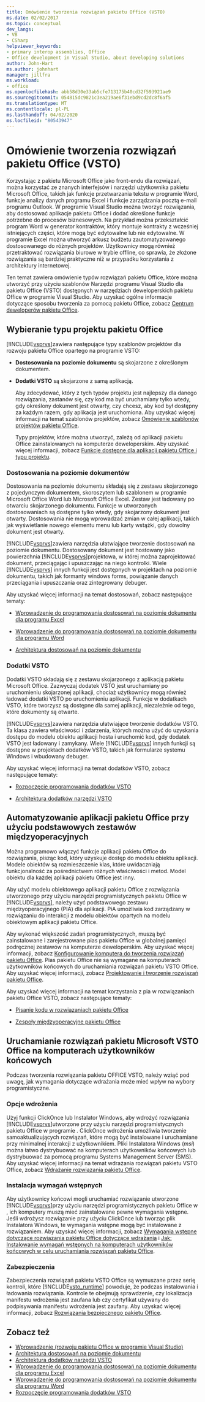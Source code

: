 ```yaml
---
title: Omówienie tworzenia rozwiązań pakietu Office (VSTO)
ms.date: 02/02/2017
ms.topic: conceptual
dev_langs:
- VB
- CSharp
helpviewer_keywords:
- primary interop assemblies, Office
- Office development in Visual Studio, about developing solutions
author: John-Hart
ms.author: johnhart
manager: jillfra
ms.workload:
- office
ms.openlocfilehash: abb58d30e33ab5cfe713175b40cd32f593921ae9
ms.sourcegitcommit: 054815dc9821c3ea219ae6f31ebd9cd2dc8f6af5
ms.translationtype: MT
ms.contentlocale: pl-PL
ms.lasthandoff: 04/02/2020
ms.locfileid: "80543947"
---
```

# <a name="office-solutions-development-overview-vsto"></a>Omówienie tworzenia rozwiązań pakietu Office (VSTO)
  Korzystając z pakietu Microsoft Office jako front-endu dla rozwiązań, można korzystać ze znanych interfejsów i narzędzi użytkownika pakietu Microsoft Office, takich jak funkcje przetwarzania tekstu w programie Word, funkcje analizy danych programu Excel i funkcje zarządzania pocztą e-mail programu Outlook. W programie Visual Studio można tworzyć rozwiązania, aby dostosować aplikacje pakietu Office i dodać określone funkcje potrzebne do procesów biznesowych. Na przykład można przekształcić program Word w generator kontraktów, który montuje kontrakty z wcześniej istniejących części, które mogą być edytowalne lub nie edytowalne. W programie Excel można utworzyć arkusz budżetu zautomatyzowanego dostosowanego do różnych projektów. Użytkownicy mogą również przetraktować rozwiązania biurowe w trybie offline, co sprawia, że złożone rozwiązania są bardziej praktyczne niż w przypadku korzystania z architektury internetowej.

 Ten temat zawiera omówienie typów rozwiązań pakietu Office, które można utworzyć przy użyciu szablonów Narzędzi programu Visual Studio dla pakietu Office (VSTO) dostępnych w narzędziach deweloperskich pakietu Office w programie Visual Studio. Aby uzyskać ogólne informacje dotyczące sposobu tworzenia za pomocą pakietu Office, zobacz [Centrum deweloperów pakietu Office](https://developer.microsoft.com/office).

## <a name="choose-an-office-project-type"></a>Wybieranie typu projektu pakietu Office
 [!INCLUDE[vsprvs](../sharepoint/includes/vsprvs-md.md)]zawiera następujące typy szablonów projektów dla rozwoju pakietu Office opartego na programie VSTO:

- **Dostosowania na poziomie dokumentu** są skojarzone z określonym dokumentem.

- **Dodatki VSTO** są skojarzone z samą aplikacją.

  Aby zdecydować, który z tych typów projektu jest najlepszy dla danego rozwiązania, zastanów się, czy kod ma być uruchamiany tylko wtedy, gdy określony dokument jest otwarty, czy chcesz, aby kod był dostępny za każdym razem, gdy aplikacja jest uruchomiona. Aby uzyskać więcej informacji na temat szablonów projektów, zobacz [Omówienie szablonów projektów pakietu Office](../vsto/office-project-templates-overview.md).

  Typy projektów, które można utworzyć, zależą od aplikacji pakietu Office zainstalowanych na komputerze deweloperskim. Aby uzyskać więcej informacji, zobacz [Funkcje dostępne dla aplikacji pakietu Office i typu projektu](../vsto/features-available-by-office-application-and-project-type.md).

### <a name="document-level-customizations"></a>Dostosowania na poziomie dokumentów
 Dostosowania na poziomie dokumentu składają się z zestawu skojarzonego z pojedynczym dokumentem, skoroszytem lub szablonem w programie Microsoft Office Word lub Microsoft Office Excel. Zestaw jest ładowany po otwarciu skojarzonego dokumentu. Funkcje w utworzonych dostosowaniach są dostępne tylko wtedy, gdy skojarzony dokument jest otwarty. Dostosowania nie mogą wprowadzać zmian w całej aplikacji, takich jak wyświetlanie nowego elementu menu lub karty wstążki, gdy dowolny dokument jest otwarty.

 [!INCLUDE[vsprvs](../sharepoint/includes/vsprvs-md.md)]zawiera narzędzia ułatwiające tworzenie dostosowań na poziomie dokumentu. Dostosowany dokument jest hostowany jako powierzchnia [!INCLUDE[vsprvs](../sharepoint/includes/vsprvs-md.md)]projektowa, w której można zaprojektować dokument, przeciągając i upuszczając na niego kontrolki. Wiele [!INCLUDE[vsprvs](../sharepoint/includes/vsprvs-md.md)] innych funkcji jest dostępnych w projektach na poziomie dokumentu, takich jak formanty windows forms, powiązanie danych przeciągania i upuszczania oraz zintegrowany debuger.

 Aby uzyskać więcej informacji na temat dostosowań, zobacz następujące tematy:

- [Wprowadzenie do programowania dostosowań na poziomie dokumentu dla programu Excel](../vsto/getting-started-programming-document-level-customizations-for-excel.md)

- [Wprowadzenie do programowania dostosowań na poziomie dokumentu dla programu Word](../vsto/getting-started-programming-document-level-customizations-for-word.md)

- [Architektura dostosowań na poziomie dokumentu](../vsto/architecture-of-document-level-customizations.md)

### <a name="vsto-add-ins"></a>Dodatki VSTO
 Dodatki VSTO składają się z zestawu skojarzonego z aplikacją pakietu Microsoft Office. Zazwyczaj dodatek VSTO jest uruchamiany po uruchomieniu skojarzonej aplikacji, chociaż użytkownicy mogą również ładować dodatki VSTO po uruchomieniu aplikacji. Funkcje w dodatkach VSTO, które tworzysz są dostępne dla samej aplikacji, niezależnie od tego, które dokumenty są otwarte.

 [!INCLUDE[vsprvs](../sharepoint/includes/vsprvs-md.md)]zawiera narzędzia ułatwiające tworzenie dodatków VSTO. Ta klasa zawiera właściwości i zdarzenia, których można użyć do uzyskania dostępu do modelu obiektu aplikacji hosta i uruchomić kod, gdy dodatek VSTO jest ładowany i zamykany. Wiele [!INCLUDE[vsprvs](../sharepoint/includes/vsprvs-md.md)] innych funkcji są dostępne w projektach dodatków VSTO, takich jak formularze systemu Windows i wbudowany debuger.

 Aby uzyskać więcej informacji na temat dodatków VSTO, zobacz następujące tematy:

- [Rozpoczęcie programowania dodatków VSTO](../vsto/getting-started-programming-vsto-add-ins.md)

- [Architektura dodatków narzędzi VSTO](../vsto/architecture-of-vsto-add-ins.md)

## <a name="automate-office-applications-by-using-primary-interop-assemblies"></a>Automatyzowanie aplikacji pakietu Office przy użyciu podstawowych zestawów międzyoperacyjnych
 Można programowo włączyć funkcje aplikacji pakietu Office do rozwiązania, pisząc kod, który uzyskuje dostęp do modelu obiektu aplikacji. Modele obiektów są rozmieszczenie klas, które uwidaczniają funkcjonalność za pośrednictwem różnych właściwości i metod. Model obiektu dla każdej aplikacji pakietu Office jest inny.

 Aby użyć modelu obiektowego aplikacji pakietu Office z rozwiązania utworzonego przy użyciu narzędzi programistycznych pakietu Office w [!INCLUDE[vsprvs](../sharepoint/includes/vsprvs-md.md)], należy użyć podstawowego zestawu międzyoperacyjnego (PIA) dla aplikacji. PiA umożliwia kod zarządzany w rozwiązaniu do interakcji z modelu obiektów opartych na modelu obiektowym aplikacji pakietu Office.

 Aby wykonać większość zadań programistycznych, muszą być zainstalowane i zarejestrowane pias pakietu Office w globalnej pamięci podręcznej zestawów na komputerze deweloperskim. Aby uzyskać więcej informacji, zobacz [Konfigurowanie komputera do tworzenia rozwiązań pakietu Office](../vsto/configuring-a-computer-to-develop-office-solutions.md). Pias pakietu Office nie są wymagane na komputerach użytkowników końcowych do uruchamiania rozwiązań pakietu VSTO Office. Aby uzyskać więcej informacji, zobacz [Projektowanie i tworzenie rozwiązań pakietu Office](../vsto/designing-and-creating-office-solutions.md).

 Aby uzyskać więcej informacji na temat korzystania z pia w rozwiązaniach pakietu Office VSTO, zobacz następujące tematy:

- [Pisanie kodu w rozwiązaniach pakietu Office](../vsto/writing-code-in-office-solutions.md)

- [Zespoły międzyoperacyjne pakietu Office](../vsto/office-primary-interop-assemblies.md)

## <a name="run-microsoft-vsto-office-solutions-on-end-user-computers"></a>Uruchamianie rozwiązań pakietu Microsoft VSTO Office na komputerach użytkowników końcowych
 Podczas tworzenia rozwiązania pakietu OFFICE VSTO, należy wziąć pod uwagę, jak wymagania dotyczące wdrażania może mieć wpływ na wybory programistyczne.

### <a name="deployment-options"></a>Opcje wdrożenia
 Użyj funkcji ClickOnce lub Instalator Windows, aby wdrożyć rozwiązania [!INCLUDE[vsprvs](../sharepoint/includes/vsprvs-md.md)]utworzone przy użyciu narzędzi programistycznych pakietu Office w programie . ClickOnce wdrożenia umożliwia tworzenie samoaktualizujących rozwiązań, które mogą być instalowane i uruchamiane przy minimalnej interakcji z użytkownikiem. Pliki Instalatora Windows (*msi*) można łatwo dystrybuować na komputerach użytkowników końcowych lub dystrybuować za pomocą programu Systems Management Server (SMS). Aby uzyskać więcej informacji na temat wdrażania rozwiązań pakietu VSTO Office, zobacz [Wdrażanie rozwiązania pakietu Office](../vsto/deploying-an-office-solution.md).

### <a name="install-prerequisites"></a>Instalacja wymagań wstępnych
 Aby użytkownicy końcowi mogli uruchamiać rozwiązanie utworzone [!INCLUDE[vsprvs](../sharepoint/includes/vsprvs-md.md)]przy użyciu narzędzi programistycznych pakietu Office w , ich komputery muszą mieć zainstalowane pewne wymagania wstępne. Jeśli wdrożysz rozwiązanie przy użyciu ClickOnce lub tworząc plik Instalatora Windows, te wymagania wstępne mogą być instalowane z rozwiązaniem. Aby uzyskać więcej informacji, zobacz [Wymagania wstępne dotyczące rozwiązania pakietu Office dotyczące wdrażania](https://msdn.microsoft.com/9f672809-43a3-40a1-9057-397ce3b5126e) i [Jak: Instalowanie wymagań wstępnych na komputerach użytkowników końcowych w celu uruchamiania rozwiązań pakietu Office](https://msdn.microsoft.com/74dd2c52-838f-4abf-b2b4-4d7b0c2a0a98).

### <a name="security"></a>Zabezpieczenia
 Zabezpieczenia rozwiązań pakietu VSTO Office są wymuszane przez serię kontroli, które [!INCLUDE[vsto_runtime](../vsto/includes/vsto-runtime-md.md)] powoduje, że podczas instalowania i ładowania rozwiązania. Kontrole te obejmują sprawdzenie, czy lokalizacja manifestu wdrożenia jest zaufana lub czy certyfikat używany do podpisywania manifestu wdrożenia jest zaufany. Aby uzyskać więcej informacji, zobacz [Rozwiązania bezpiecznego pakietu Office](../vsto/securing-office-solutions.md).

## <a name="see-also"></a>Zobacz też
- [Wprowadzenie &#40;rozwoju pakietu Office w programie Visual Studio&#41;](../vsto/getting-started-office-development-in-visual-studio.md)
- [Architektura dostosowań na poziomie dokumentu](../vsto/architecture-of-document-level-customizations.md)
- [Architektura dodatków narzędzi VSTO](../vsto/architecture-of-vsto-add-ins.md)
- [Wprowadzenie do programowania dostosowań na poziomie dokumentu dla programu Excel](../vsto/getting-started-programming-document-level-customizations-for-excel.md)
- [Wprowadzenie do programowania dostosowań na poziomie dokumentu dla programu Word](../vsto/getting-started-programming-document-level-customizations-for-word.md)
- [Rozpoczęcie programowania dodatków VSTO](../vsto/getting-started-programming-vsto-add-ins.md)

